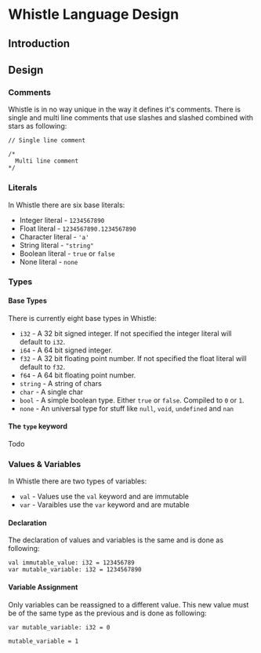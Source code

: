 # Whistle Language Design

## Introduction

## Design

### Comments

Whistle is in no way unique in the way it defines it's comments. There is
single and multi line comments that use slashes and slashed combined with stars
as following:

```
// Single line comment

/*
  Multi line comment
*/
```

### Literals

In Whistle there are six base literals:
* Integer literal - `1234567890`
* Float literal - `1234567890.1234567890`
* Character literal - `'a'`
* String literal - `"string"`
* Boolean literal - `true` or `false`
* None literal - `none`

### Types

#### Base Types

There is currently eight base types in Whistle:
* `i32` - A 32 bit signed integer. If not specified the integer literal will default to `i32`.
* `i64` - A 64 bit signed integer.
* `f32` - A 32 bit floating point number. If not specified the float literal will default to `f32`.
* `f64` - A 64 bit floating point number.
* `string` - A string of chars
* `char` - A single char
* `bool` - A simple boolean type. Either `true` or `false`. Compiled to `0` or `1`.
* `none` - An universal type for stuff like `null`, `void`, `undefined` and `nan`

#### The `type` keyword

Todo

### Values & Variables

In Whistle there are two types of variables:
* `val` - Values use the `val` keyword and are immutable
* `var` - Varaibles use the `var` keyword and are mutable

#### Declaration

The declaration of values and variables is the same and is done as following:
```
val immutable_value: i32 = 123456789
var mutable_variable: i32 = 1234567890
```

#### Variable Assignment

Only variables can be reassigned to a different value. This new value must be of the same type as the previous and is done as following:
```
var mutable_variable: i32 = 0

mutable_variable = 1
```
